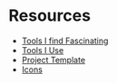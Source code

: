 # Resources

- [Tools I find Fascinating](Tools-Fascinating.md)
- [Tools I Use](Tools-I-Use.md)
- [Project Template](Project-Template.md)
- [Icons](images/icons)
